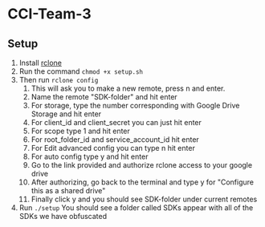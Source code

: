 # CCI-Team-3

## Setup 

1. Install [rclone](https://rclone.org/install/)
2. Run the command `chmod +x setup.sh`
3. Then run `rclone config`
    1. This will ask you to make a new remote, press n and enter.
    2. Name the remote "SDK-folder" and hit enter
    3. For storage, type the number corresponding with Google Drive Storage and hit enter
    4. For client_id and client_secret you can just hit enter
    5. For scope type 1 and hit enter
    6. For root_folder_id and service_account_id hit enter
    7. For Edit advanced config you can type n hit enter
    8. For auto config type y and hit enter
    9. Go to the link provided and authorize rclone access to your google drive
    10. After authorizing, go back to the terminal and type y for "Configure this as a shared drive"
    11. Finally click y and you should see SDK-folder under current remotes
13. Run `./setup` You should see a folder called SDKs appear with all of the SDKs we have obfuscated

    

